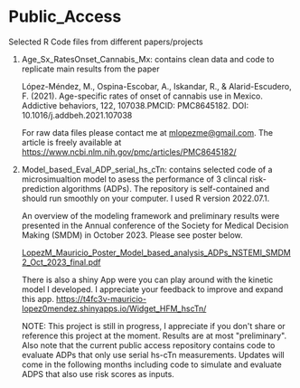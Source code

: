 # Public_Access
Selected R Code files from different papers/projects

1. Age_Sx_RatesOnset_Cannabis_Mx: contains clean data and code to replicate main results from the paper 
    
    López-Méndez, M., Ospina-Escobar, A., Iskandar, R., & Alarid-Escudero, F. (2021). Age-specific rates of onset of cannabis use in Mexico. Addictive behaviors, 122, 107038.PMCID: PMC8645182. 
    DOI: 10.1016/j.addbeh.2021.107038
   
    For raw data files please contact me at mlopezme@gmail.com. 
    The article is freely available at https://www.ncbi.nlm.nih.gov/pmc/articles/PMC8645182/

2. Model_based_Eval_ADP_serial_hs_cTn: contains selected code of a microsimualtion model to asess the performance of 3 clincal risk-prediction algorithms (ADPs). The repository is self-contained and should run smoothly on your computer. I used R version 2022.07.1.

    An overview of the modeling framework and preliminary results were presented in the Annual conference of the Society for Medical Decision Making (SMDM) in October 2023. Please see poster           below. 

   [LopezM_Mauricio_Poster_Model_based_analysis_ADPs_NSTEMI_SMDM2_Oct_2023_final.pdf](https://github.com/LopezM-Mauricio/Public_Access/files/13361400/LopezM_Mauricio_Poster_Model_based_analysis_ADPs_NSTEMI_SMDM2_Oct_2023_final.pdf)

    There is also a shiny App were you can play around with the kinetic model I developed. I appreciate your feedback to improve and expand this app.
    https://t4fc3v-mauricio-lopez0mendez.shinyapps.io/Widget_HFM_hscTn/
    

    NOTE: This project is still in progress, I appreciate if you don't share or reference this project at the moment. Results are at most "preliminary".
   Also note that the current public access repository  contains code to evaluate ADPs that only use serial hs-cTn measurements. Updates will come in the following months including code to 
   simulate and evaluate ADPS that also use risk scores as inputs.

